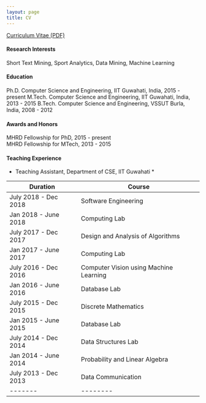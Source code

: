 ```yaml
---
layout: page
title: CV
---
```


[Curriculum Vitae (PDF)](https://swarup-rj.github.io/assets/pdfs/Swarup_cv.pdf)

#### Research Interests

Short Text Mining, Sport Analytics, Data Mining, Machine Learning

#### Education

Ph.D. Computer Science and Engineering, IIT Guwahati, India, 2015 - present
M.Tech. Computer Science and Engineering, IIT Guwahati, India, 2013 - 2015 
B.Tech. Computer Science and Engineering, VSSUT Burla, India, 2008 - 2012

#### Awards and Honors

MHRD Fellowship for PhD, 2015 - present  
MHRD Fellowship for MTech, 2013 - 2015

#### Teaching Experience

* Teaching Assistant, Department of CSE, IIT Guwahati  *

| Duration | Course |
|-------|--------|
| July 2018 - Dec 2018 | Software Engineering |
| Jan 2018 - June 2018 | Computing Lab | 
| July 2017 - Dec 2017 | Design and Analysis of Algorithms | 
| Jan 2017 - June 2017 | Computing Lab | 
| July 2016 - Dec 2016 | Computer Vision using Machine Learning | 
| Jan 2016 - June 2016 | Database Lab | 
| July 2015 - Dec 2015 | Discrete Mathematics | 
| Jan 2015 - June 2015 | Database Lab | 
| July 2014 - Dec 2014 | Data Structures Lab |
| Jan 2014 - June 2014 | Probability and Linear Algebra |
| July 2013 - Dec 2013 | Data Communication |
|-------|--------|